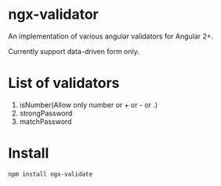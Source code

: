 # ngx-validator

An implementation of various angular validators for Angular 2+.

Currently support data-driven form only.

# List of validators

1. isNumber(Allow only number or + or - or .)
1. strongPassword
1. matchPassword

# Install

`npm install ngx-validate`
